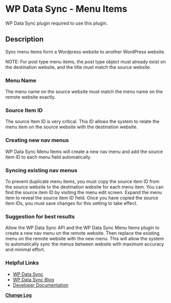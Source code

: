 # WP Data Sync - Menu Items

WP Data Sync plugin required to use this plugin.

## Description ##

Sync menu items form a Wordpress website to another WordPress website.

NOTE: For post type menu items, the post type object must already exist on the destination website, and the title must match the source website.

### Menu Name ###

The menu name on the source website must match the menu name on the remote website exactly.

### Source Item ID ###

The source Item ID is very critical. This ID allows the system to relate the menu item on the source website with the destination website. 

### Creating new nav menus ###

WP Data Sync Menu Items will create a new nav menu and add the source item ID to each menu field automatically.

### Syncing existing nav menus ###

To prevent duplicate menu items, you must copy the source item ID from the source website to the destination website for each menu item. You can find the source item ID by visiting the menu edit screen. Expand the menu item to reveal the source item ID field. Once you have copied the source item IDs, you must save changes for this setting to take effect. 

### Suggestion for best results ###

Allow the WP Data Sync API and the WP Data Sync Menu Items plugin to create a new nav menu on the remote website. Then replace the existing menu on the remote website with the new menu. This will allow the system to automatically sync the menus between website with maximum accuracy and minimal effort. 

### Helpful Links ###

* [WP Data Sync](https://wpdatasync.com "WP Data Sync")
* [WP Data Sync Blog](https://wpdatasync.com/blog/ "WP Data Sync Blog")
* [Developer Documentation](https://wpdatasync.com/documentation/ "Developer Documentation")

__[Change Log](https://wpdatasync.com/plugin/wp-data-sync-menu-items/ "Change Log")__